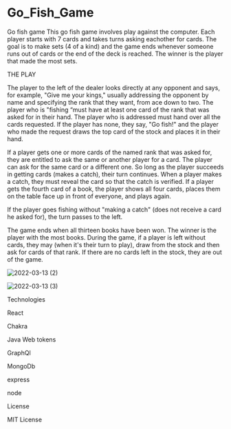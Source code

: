# Go_Fish_Game

Go fish game This go fish game involves play against the computer. Each player starts with 7 cards and takes turns asking eachother for cards. The goal is to make sets (4 of a kind) and the game ends whenever someone runs out of cards or the end of the deck is reached. The winner is the player that made the most sets.


THE PLAY

The player to the left of the dealer looks directly at any opponent and says, for example, "Give me your kings," usually addressing the opponent by name and specifying the rank that they want, from ace down to two. The player who is "fishing “must have at least one card of the rank that was asked for in their hand. The player who is addressed must hand over all the cards requested. If the player has none, they say, "Go fish!" and the player who made the request draws the top card of the stock and places it in their hand.

If a player gets one or more cards of the named rank that was asked for, they are entitled to ask the same or another player for a card. The player can ask for the same card or a different one. So long as the player succeeds in getting cards (makes a catch), their turn continues. When a player makes a catch, they must reveal the card so that the catch is verified. If a player gets the fourth card of a book, the player shows all four cards, places them on the table face up in front of everyone, and plays again.

If the player goes fishing without "making a catch" (does not receive a card he asked for), the turn passes to the left.

The game ends when all thirteen books have been won. The winner is the player with the most books. During the game, if a player is left without cards, they may (when it's their turn to play), draw from the stock and then ask for cards of that rank. If there are no cards left in the stock, they are out of the game.


![2022-03-13 (2)](https://user-images.githubusercontent.com/84550325/158078126-4305bcb6-0bc3-4297-b5fb-e9394a2ea1f5.png)

![2022-03-13 (3)](https://user-images.githubusercontent.com/84550325/158090487-a271dd33-9e6d-410f-aea5-7b770f34d155.png)


Technologies

React 

Chakra 

Java Web tokens

GraphQl 

MongoDb 

express 

node 

License

MIT License



